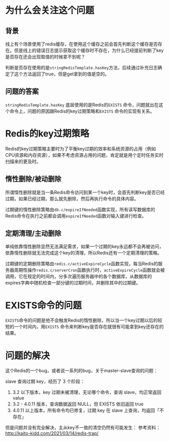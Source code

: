 # 为什么会关注这个问题

## 背景

线上有个场景使用了redis缓存，在使用这个缓存之前会首先判断这个缓存是否存在。但是线上的错误日志提示获取这个缓存时不存在，为什么已经提前判断了key是否存在还会出现取值的时候拿不到呢？

判断是否存在使用的是`stringRedisTemplate.hasKey`方法，后续通过补充日志确定了这个方法返回了true，但是get拿到的值是空的。

## 问题的答案

`stringRedisTemplate.hasKey` 底层使用的是Redis的`EXISTS` 命令，问题就出在这个命令上，问题的原因跟Redis的key过期策略和`EXISTS` 命令的实现有关系。

# Redis的key过期策略

Redis的key过期策略主要时为了平衡key过期的效率和系统资源的占用（例如CPU资源和内存资源），如果不考虑资源占用的问题，肯定就是用个定时任务实时扫描来的更及时。

## 惰性删除/被动删除

所谓惰性删除就是当一条Redis命令访问到某一个key时，会首先判断key是否已经过期，如果已经过期，那么就先删除，然后再执行命令的具体内容。

过期键的惰性删除策略由`db.c/expireIfNeeded`函数实现，所有读写数据库的Redis命令在执行之前都会调用`expireIfNeeded`函数对输入键进行检查。

## 定期清理/主动删除

单纯依靠惰性删除显然无法满足需求，如果一个过期的key永远都不会再被访问，依靠惰性删除就无法完成这个key的清理，所以Redis还有一个定期清理的策略。

过期键的定期删除策略由`redis.c/activeExpireCycle`函数实现，每当Redis的服务器周期性操作`redis.c/serverCron`函数执行时，`activeExpireCycle`函数就会被调用，它在规定的时间内，分多次遍历服务器中的各个数据库，从数据库的expires字典中随机检查一部分键的过期时间，并删除其中的过期键。

# EXISTS命令的问题

`EXISTS`命令的问题是他不会触发Redis的惰性删除，所以当一个key过期以后的较短的一个时间内，用`EXISTS` 命令来判断key是否存在就很有可能拿到key还存在的结果。

# 问题的解决

这个Redis的一个bug，或者说一系列的bug，关于master-slave查询的问题：

slave 查询过期 key，经历了 3 个阶段：

1. 3.2 以下版本，key 过期未被清理，无论哪个命令，查询 slave，均正常返回 value
2. 3.2 - 4.0.11 版本，查询数据返回 NULL，但 EXISTS 依旧返回 true
3. 4.0.11 以上版本，所有命令均已修复，过期 key 在 slave 上查询，均返回「不存在」

但是问题并没有完全解决，主从key不一致的清空仍然有可能发生：
参考资料：
http://kaito-kidd.com/2021/03/14/redis-trap/